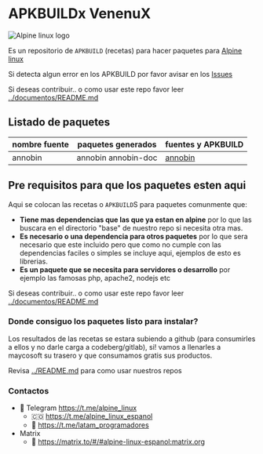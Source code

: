 # APKBUILDx VenenuX

![Alpine linux logo](https://alpinelinux.org/alpinelinux-logo.svg)

Es un repositorio de `APKBUILD` (recetas) para hacer paquetes para [Alpine linux](https://alpinelinux.org/)

Si detecta algun error en los APKBUILD por favor avisar en los [Issues](https://codeberg.org/alpine/alpine-apkbuilds/issues) 

Si deseas contribuir.. o como usar este repo favor leer [../documentos/README.md](../documentos/README.md)

## Listado de paquetes

| nombre fuente  | paquetes generados | fuentes y APKBUILD |
| ---------------------------- | ----------------------------- | ------------------------------------------- |
| annobin                      | annobin annobin-doc           | [annobin](annobin/PKGBUILD)                 |

## Pre requisitos para que los paquetes esten aqui

Aqui se colocan las recetas o `APKBUILD`S para paquetes comunmente que:

* **Tiene mas dependencias que las que ya estan en alpine** por lo que las buscara 
en el directorio "base" de nuestro repo si necesita otra mas.
* **Es necesario o una dependencia para otros paquetes** por lo que sera necesario 
que este incluido pero que como no cumple con las dependencias faciles o simples 
se incluye aqui, ejemplos de esto es librerias.
* **Es un paquete que se necesita para servidores o desarrollo** por ejemplo las 
famosas php, apache2, nodejs etc

Si deseas contribuir.. o como usar este repo favor leer [../documentos/README.md](../documentos/README.md)

### Donde consiguo los paquetes listo para instalar?

Los resultados de las recetas se estara subiendo a github (para consumirles a 
ellos y no darle carga a codeberg/gitlab), si! vamos a llenarles a maycosoft 
su trasero y que consumamos gratis sus productos.

Revisa [../README.md](../README.md) para como usar nuestros repos

### Contactos

- 📱 Telegram https://t.me/alpine_linux
  - 🇨🇴 https://t.me/alpine_linux_espanol
  - 📡 https://t.me/latam_programadores
- Matrix
  - 👥 https://matrix.to/#/#alpine-linux-espanol:matrix.org
